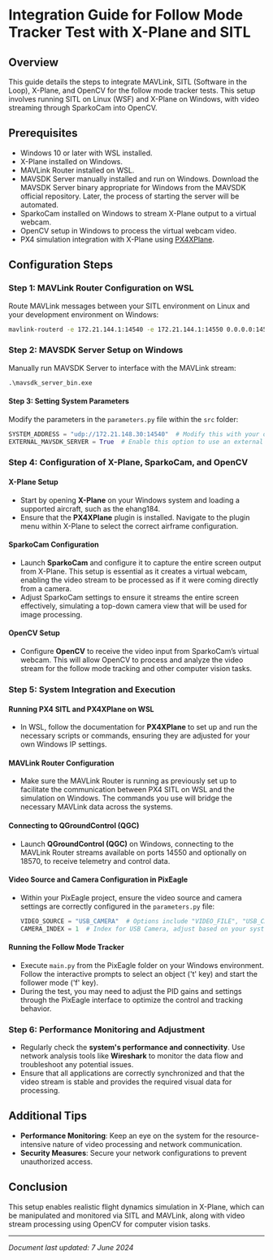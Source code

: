 
# Integration Guide for Follow Mode Tracker Test with X-Plane and SITL

## Overview
This guide details the steps to integrate MAVLink, SITL (Software in the Loop), X-Plane, and OpenCV for the follow mode tracker tests. This setup involves running SITL on Linux (WSF) and X-Plane on Windows, with video streaming through SparkoCam into OpenCV.

## Prerequisites
- Windows 10 or later with WSL installed.
- X-Plane installed on Windows.
- MAVLink Router installed on WSL.
- MAVSDK Server manually installed and run on Windows. Download the MAVSDK Server binary appropriate for Windows from the MAVSDK official repository. Later, the process of starting the server will be automated.
- SparkoCam installed on Windows to stream X-Plane output to a virtual webcam.
- OpenCV setup in Windows to process the virtual webcam video.
- PX4 simulation integration with X-Plane using [PX4XPlane](https://github.com/alireza787b/px4xplane).

## Configuration Steps

### Step 1: MAVLink Router Configuration on WSL
Route MAVLink messages between your SITL environment on Linux and your development environment on Windows:

```bash
mavlink-routerd -e 172.21.144.1:14540 -e 172.21.144.1:14550 0.0.0.0:14550
```

### Step 2: MAVSDK Server Setup on Windows
Manually run MAVSDK Server to interface with the MAVLink stream:

```cmd
.\mavsdk_server_bin.exe
```
#### Step 3: Setting System Parameters
Modify the parameters in the `parameters.py` file within the `src` folder:

```python
SYSTEM_ADDRESS = "udp://172.21.148.30:14540"  # Modify this with your own WSL IP if different.
EXTERNAL_MAVSDK_SERVER = True  # Enable this option to use an external MAVSDK server.
```
### Step 4: Configuration of X-Plane, SparkoCam, and OpenCV

#### **X-Plane Setup**
- Start by opening **X-Plane** on your Windows system and loading a supported aircraft, such as the ehang184.
- Ensure that the **PX4XPlane** plugin is installed. Navigate to the plugin menu within X-Plane to select the correct airframe configuration.

#### **SparkoCam Configuration**
- Launch **SparkoCam** and configure it to capture the entire screen output from X-Plane. This setup is essential as it creates a virtual webcam, enabling the video stream to be processed as if it were coming directly from a camera.
- Adjust SparkoCam settings to ensure it streams the entire screen effectively, simulating a top-down camera view that will be used for image processing.

#### **OpenCV Setup**
- Configure **OpenCV** to receive the video input from SparkoCam’s virtual webcam. This will allow OpenCV to process and analyze the video stream for the follow mode tracking and other computer vision tasks.

### Step 5: System Integration and Execution

#### **Running PX4 SITL and PX4XPlane on WSL**
- In WSL, follow the documentation for **PX4XPlane** to set up and run the necessary scripts or commands, ensuring they are adjusted for your own Windows IP settings.

#### **MAVLink Router Configuration**
- Make sure the MAVLink Router is running as previously set up to facilitate the communication between PX4 SITL on WSL and the simulation on Windows. The commands you use will bridge the necessary MAVLink data across the systems.

#### **Connecting to QGroundControl (QGC)**
- Launch **QGroundControl (QGC)** on Windows, connecting to the MAVLink Router streams available on ports 14550 and optionally on 18570, to receive telemetry and control data.

#### **Video Source and Camera Configuration in PixEagle**
- Within your PixEagle project, ensure the video source and camera settings are correctly configured in the `parameters.py` file:
    ```python
    VIDEO_SOURCE = "USB_CAMERA"  # Options include "VIDEO_FILE", "USB_CAMERA", "RTSP_STREAM", "UDP_STREAM", "HTTP_STREAM".
    CAMERA_INDEX = 1  # Index for USB Camera, adjust based on your system setup.
    ```

#### **Running the Follow Mode Tracker**
- Execute `main.py` from the PixEagle folder on your Windows environment. Follow the interactive prompts to select an object ('t' key) and start the follower mode ('f' key).
- During the test, you may need to adjust the PID gains and settings through the PixEagle interface to optimize the control and tracking behavior.

### Step 6: Performance Monitoring and Adjustment

- Regularly check the **system's performance and connectivity**. Use network analysis tools like **Wireshark** to monitor the data flow and troubleshoot any potential issues.
- Ensure that all applications are correctly synchronized and that the video stream is stable and provides the required visual data for processing.


## Additional Tips
- **Performance Monitoring**: Keep an eye on the system for the resource-intensive nature of video processing and network communication.
- **Security Measures**: Secure your network configurations to prevent unauthorized access.

## Conclusion
This setup enables realistic flight dynamics simulation in X-Plane, which can be manipulated and monitored via SITL and MAVLink, along with video stream processing using OpenCV for computer vision tasks.

---

*Document last updated: 7 June 2024*
